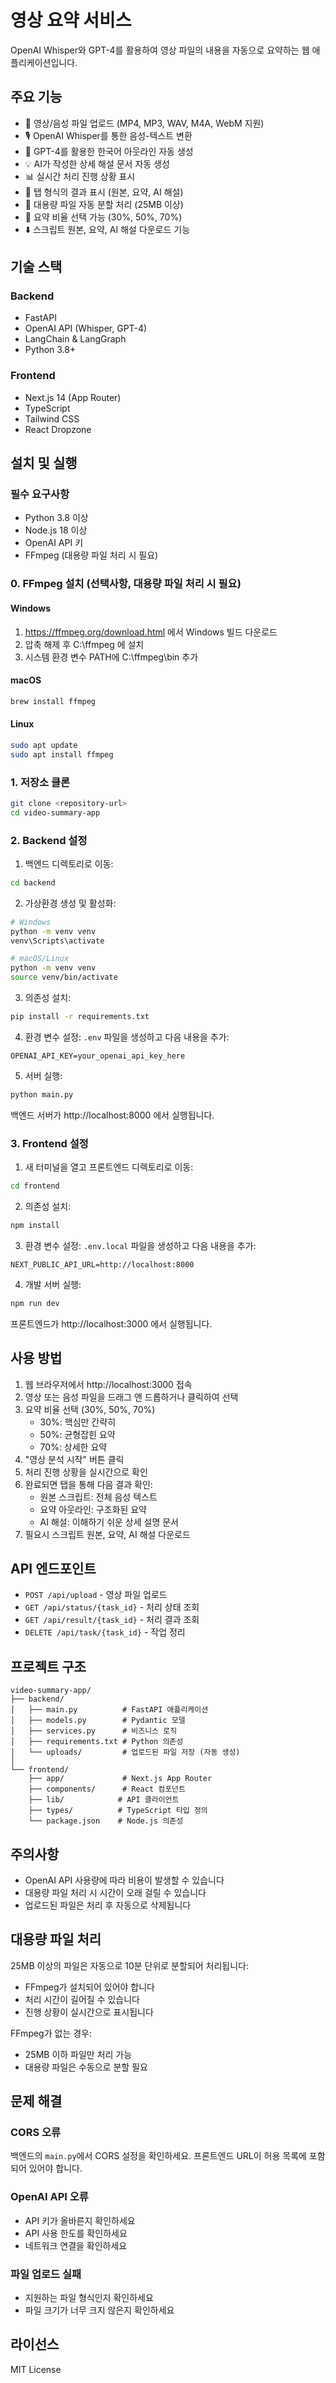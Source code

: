 # 영상 요약 서비스

OpenAI Whisper와 GPT-4를 활용하여 영상 파일의 내용을 자동으로 요약하는 웹 애플리케이션입니다.

## 주요 기능

- 🎥 영상/음성 파일 업로드 (MP4, MP3, WAV, M4A, WebM 지원)
- 🎙️ OpenAI Whisper를 통한 음성-텍스트 변환
- 📝 GPT-4를 활용한 한국어 아웃라인 자동 생성
- 💡 AI가 작성한 상세 해설 문서 자동 생성
- 📊 실시간 처리 진행 상황 표시
- 📑 탭 형식의 결과 표시 (원본, 요약, AI 해설)
- 🔄 대용량 파일 자동 분할 처리 (25MB 이상)
- 📏 요약 비율 선택 가능 (30%, 50%, 70%)
- ⬇️ 스크립트 원본, 요약, AI 해설 다운로드 기능

## 기술 스택

### Backend
- FastAPI
- OpenAI API (Whisper, GPT-4)
- LangChain & LangGraph
- Python 3.8+

### Frontend
- Next.js 14 (App Router)
- TypeScript
- Tailwind CSS
- React Dropzone

## 설치 및 실행

### 필수 요구사항
- Python 3.8 이상
- Node.js 18 이상
- OpenAI API 키
- FFmpeg (대용량 파일 처리 시 필요)

### 0. FFmpeg 설치 (선택사항, 대용량 파일 처리 시 필요)

#### Windows
1. https://ffmpeg.org/download.html 에서 Windows 빌드 다운로드
2. 압축 해제 후 C:\ffmpeg 에 설치
3. 시스템 환경 변수 PATH에 C:\ffmpeg\bin 추가

#### macOS
```bash
brew install ffmpeg
```

#### Linux
```bash
sudo apt update
sudo apt install ffmpeg
```

### 1. 저장소 클론
```bash
git clone <repository-url>
cd video-summary-app
```

### 2. Backend 설정

1. 백엔드 디렉토리로 이동:
```bash
cd backend
```

2. 가상환경 생성 및 활성화:
```bash
# Windows
python -m venv venv
venv\Scripts\activate

# macOS/Linux
python -m venv venv
source venv/bin/activate
```

3. 의존성 설치:
```bash
pip install -r requirements.txt
```

4. 환경 변수 설정:
`.env` 파일을 생성하고 다음 내용을 추가:
```
OPENAI_API_KEY=your_openai_api_key_here
```

5. 서버 실행:
```bash
python main.py
```

백엔드 서버가 http://localhost:8000 에서 실행됩니다.

### 3. Frontend 설정

1. 새 터미널을 열고 프론트엔드 디렉토리로 이동:
```bash
cd frontend
```

2. 의존성 설치:
```bash
npm install
```

3. 환경 변수 설정:
`.env.local` 파일을 생성하고 다음 내용을 추가:
```
NEXT_PUBLIC_API_URL=http://localhost:8000
```

4. 개발 서버 실행:
```bash
npm run dev
```

프론트엔드가 http://localhost:3000 에서 실행됩니다.

## 사용 방법

1. 웹 브라우저에서 http://localhost:3000 접속
2. 영상 또는 음성 파일을 드래그 앤 드롭하거나 클릭하여 선택
3. 요약 비율 선택 (30%, 50%, 70%)
   - 30%: 핵심만 간략히
   - 50%: 균형잡힌 요약
   - 70%: 상세한 요약
4. "영상 분석 시작" 버튼 클릭
5. 처리 진행 상황을 실시간으로 확인
6. 완료되면 탭을 통해 다음 결과 확인:
   - 원본 스크립트: 전체 음성 텍스트
   - 요약 아웃라인: 구조화된 요약
   - AI 해설: 이해하기 쉬운 상세 설명 문서
7. 필요시 스크립트 원본, 요약, AI 해설 다운로드

## API 엔드포인트

- `POST /api/upload` - 영상 파일 업로드
- `GET /api/status/{task_id}` - 처리 상태 조회
- `GET /api/result/{task_id}` - 처리 결과 조회
- `DELETE /api/task/{task_id}` - 작업 정리

## 프로젝트 구조

```
video-summary-app/
├── backend/
│   ├── main.py          # FastAPI 애플리케이션
│   ├── models.py        # Pydantic 모델
│   ├── services.py      # 비즈니스 로직
│   ├── requirements.txt # Python 의존성
│   └── uploads/         # 업로드된 파일 저장 (자동 생성)
│
└── frontend/
    ├── app/             # Next.js App Router
    ├── components/      # React 컴포넌트
    ├── lib/            # API 클라이언트
    ├── types/          # TypeScript 타입 정의
    └── package.json    # Node.js 의존성
```

## 주의사항

- OpenAI API 사용량에 따라 비용이 발생할 수 있습니다
- 대용량 파일 처리 시 시간이 오래 걸릴 수 있습니다
- 업로드된 파일은 처리 후 자동으로 삭제됩니다

## 대용량 파일 처리

25MB 이상의 파일은 자동으로 10분 단위로 분할되어 처리됩니다:
- FFmpeg가 설치되어 있어야 합니다
- 처리 시간이 길어질 수 있습니다
- 진행 상황이 실시간으로 표시됩니다

FFmpeg가 없는 경우:
- 25MB 이하 파일만 처리 가능
- 대용량 파일은 수동으로 분할 필요

## 문제 해결

### CORS 오류
백엔드의 `main.py`에서 CORS 설정을 확인하세요. 프론트엔드 URL이 허용 목록에 포함되어 있어야 합니다.

### OpenAI API 오류
- API 키가 올바른지 확인하세요
- API 사용 한도를 확인하세요
- 네트워크 연결을 확인하세요

### 파일 업로드 실패
- 지원하는 파일 형식인지 확인하세요
- 파일 크기가 너무 크지 않은지 확인하세요

## 라이선스

MIT License
